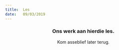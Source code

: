 ```yaml
---
title:  Les
date:   09/03/2019
---
```


### <center>Ons werk aan hierdie les.</center>
<center>Kom asseblief later terug.</center>